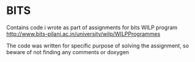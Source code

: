 BITS
====

Contains code i wrote as part of assignments for bits WILP program 
http://www.bits-pilani.ac.in/university/wilp/WILPProgrammes

The code was written for specific purpose of solving the assignment, so 
beware of not finding any comments or doxygen
